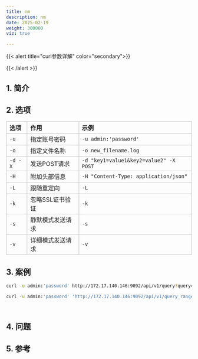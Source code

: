 ```yaml
---
title: nm
description: nm
date: 2025-02-19
weight: 300000
viz: true

---
```

<style>
th, td {
  border: 1px solid rgb(190, 190, 190);
}
</style>



{{< alert title="curl参数详解" color="secondary">}}

{{< /alert >}}



## 1. 简介


## 2. 选项

| 选项    | 作用             | 示例                                   |
| :------ | :--------------- | :------------------------------------- |
| `-u`    | 指定账号密码     | `-u admin:'password'`                  |
| `-o`    | 指定文件名称     | `-o new_filename.log`                  |
| `-d -X` | 发送POST请求     | `-d "key1=value1&key2=value2" -X POST` |
| `-H`    | 附加头部信息     | `-H "Content-Type: application/json"`  |
| `-L`    | 跟随重定向       | `-L`                                   |
| `-k`    | 忽略SSL证书验证  | `-k`                                   |
| `-s`    | 静默模式发送请求 | `-s`                                   |
| `-v`    | 详细模式发送请求 | `-v`                                   |

## 3. 案例

```bash
curl -u admin:'password' http://172.17.140.146:9092/api/v1/query?query=up&time=2025-02-11T20:10:51.781Z

curl -u admin:'password' 'http://172.17.140.146:9092/api/v1/query_range?query=up&start=1739794251&end=1739880651&step=10' > a.log




```

## 4. 问题



## 5. 参考




